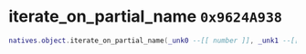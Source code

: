 # iterate_on_partial_name `0x9624A938`

```lua
natives.object.iterate_on_partial_name(_unk0 --[[ number ]], _unk1 --[[ number ]])
```